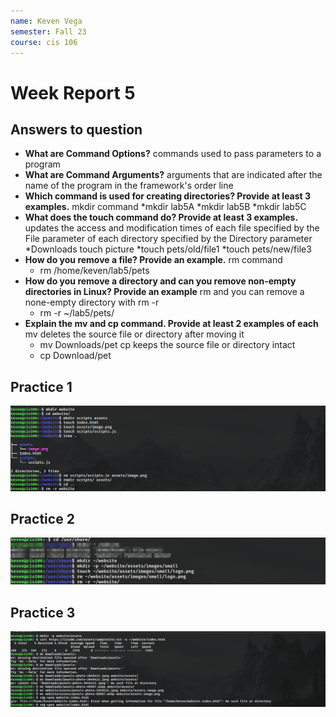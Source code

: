 ```yaml
---
name: Keven Vega
semester: Fall 23
course: cis 106
---
```


# Week Report 5

## Answers to question 

* **What are Command Options?**
  commands used to pass parameters to a program
* **What are Command Arguments?**
  arguments that are indicated after the name of the program in the framework's order line
* **Which command is used for creating directories? Provide at least 3 examples.**
  mkdir command
   *mkdir lab5A
   *mkdir lab5B
   *mkdir lab5C
* **What does the touch command do? Provide at least 3 examples.**
 updates the access and modification times of each file specified by the File parameter of each directory specified by the Directory parameter
   *Downloads touch picture
   *touch pets/old/file1
   *touch pets/new/file3
* **How do you remove a file? Provide an example.**
  rm command 
   * rm /home/keven/lab5/pets
* **How do you remove a directory and can you remove non-empty directories in Linux? Provide an example**
  rm and you can remove a none-empty directory with rm -r
   * rm -r ~/lab5/pets/
* **Explain the mv and cp command. Provide at least 2 examples of each**
  mv deletes the source file or directory after moving it
   * mv Downloads/pet
  cp keeps the source file or directory intact
   * cp Download/pet

## Practice 1 
![p1](wrp51.png)
## Practice 2
![p2](wrp52.png)
## Practice 3 
![p3](wrp53.png)